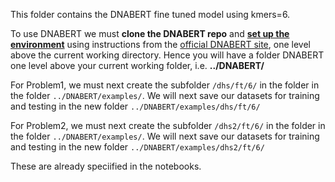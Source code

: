 This folder contains the DNABERT fine tuned model using kmers=6.

To use DNABERT we must <b>clone the DNABERT repo</b> and <b><u>set up the environment</u></b> using instructions from the [official DNABERT site](https://github.com/jerryji1993/DNABERT), one level above the current working directory. Hence you will have a folder DNABERT one level above your current working folder, i.e. <b>../DNABERT/</b>

For Problem1, we must next create the subfolder ```/dhs/ft/6/``` in the folder in the folder ```../DNABERT/examples/```. We will next save our datasets for training and testing in the new folder ```../DNABERT/examples/dhs/ft/6/```

For Problem2, we must next create the subfolder ```/dhs2/ft/6/``` in the folder in the folder ```../DNABERT/examples/```. We will next save our datasets for training and testing in the new folder ```../DNABERT/examples/dhs2/ft/6/```

These are already speciified in the notebooks.
